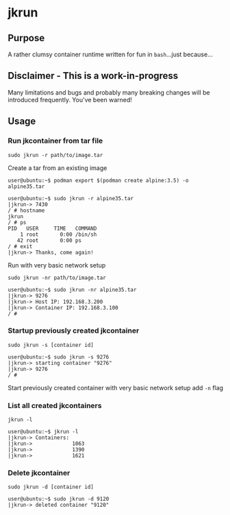 # jkrun

## Purpose 
A rather clumsy container runtime written for fun in `bash`...just because...

## Disclaimer - This is a work-in-progress
Many limitations and bugs and probably many breaking changes will be introduced frequently. You've been warned!

## Usage
### Run jkcontainer from tar file
`sudo jkrun -r path/to/image.tar`

Create a tar from an existing image
```
user@ubuntu:~$ podman export $(podman create alpine:3.5) -o alpine35.tar
```
```
user@ubuntu:~$ sudo jkrun -r alpine35.tar
|jkrun-> 7430
/ # hostname
jkrun
/ # ps
PID   USER     TIME   COMMAND
    1 root       0:00 /bin/sh
   42 root       0:00 ps
/ # exit
|jkrun-> Thanks, come again!
```
Run with very basic network setup

`sudo jkrun -nr path/to/image.tar`
```
user@ubuntu:~$ sudo jkrun -nr alpine35.tar
|jkrun-> 9276
|jkrun-> Host IP: 192.168.3.200
|jkrun-> Container IP: 192.168.3.100
/ # 
```
### Startup previously created jkcontainer
`sudo jkrun -s [container id]`
```
user@ubuntu:~$ sudo jkrun -s 9276
|jkrun-> starting container "9276"
|jkrun-> 9276
/ # 
```
Start previously created container with very basic network setup add `-n` flag
### List all created jkcontainers
`jkrun -l`
```
user@ubuntu:~$ jkrun -l
|jkrun-> Containers:
|jkrun->             1063
|jkrun->             1390
|jkrun->             1621
```
### Delete jkcontainer
`sudo jkrun -d [container id]`
```
user@ubuntu:~$ sudo jkrun -d 9120
|jkrun-> deleted container "9120"
```
